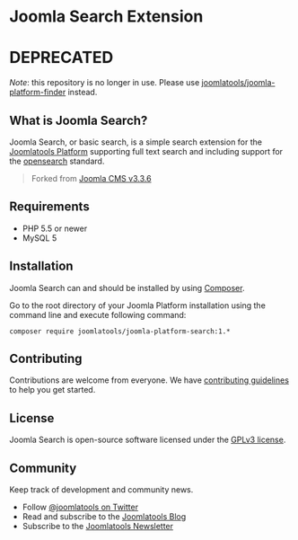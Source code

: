 # Joomla Search Extension

# DEPRECATED

*Note*: this repository is no longer in use. Please use [joomlatools/joomla-platform-finder](https://github.com/joomlatools/joomla-platform-finder) instead.

## What is Joomla Search?

Joomla Search, or basic search, is a simple search extension for the [Joomlatools Platform] supporting
full text search and including support for the [opensearch] standard.

> Forked from [Joomla CMS v3.3.6](https://github.com/joomla/joomla-cms/releases/tag/3.3.6)

## Requirements

- PHP 5.5 or newer
- MySQL 5

## Installation

Joomla Search can and should be installed by using [Composer](https://getcomposer.org/). 

Go to the root directory of your Joomla Platform installation using the command line and execute following command:

```
composer require joomlatools/joomla-platform-search:1.*
```

## Contributing

Contributions are welcome from everyone. We have [contributing guidelines](CONTRIBUTING.md) to help you get started.

## License 

Joomla Search is open-source software licensed under the [GPLv3 license](LICENSE.txt).

## Community

Keep track of development and community news.

* Follow [@joomlatools on Twitter](https://twitter.com/joomlatools)
* Read and subscribe to the [Joomlatools Blog](https://joomlatools.com/blog/)
* Subscribe to the [Joomlatools Newsletter](http://www.joomlatools.com/newsletter)

[opensearch]: http://www.opensearch.org/
[Joomlatools Platform]: https://developer.joomlatools.com/platform
